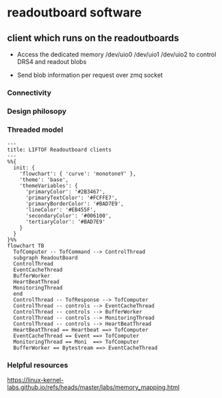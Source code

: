 # readoutboard software

## client which runs on the readoutboards

* Access the dedicated memory /dev/uio0 /dev/uio1 /dev/uio2
  to control DRS4 and readout blobs

* Send blob information per request over zmq socket

### Connectivity

### Design philosopy

### Threaded model
```mermaid
---
title: LIFTOF Readoutboard clients
---
%%{
  init: {
    'flowchart': { 'curve': 'monotoneY' },
    'theme': 'base',
    'themeVariables': {
      'primaryColor': '#2B3467',
      'primaryTextColor': '#FCFFE7',
      'primaryBorderColor': '#BAD7E9',
      'lineColor': '#EB455F',
      'secondaryColor': '#006100',
      'tertiaryColor': '#BAD7E9'
    }
  }
}%%
flowchart TB
  TofComputer -- TofCommand --> ControlThread
  subgraph ReadoutBoard
  ControlThread
  EventCacheThread
  BufferWorker
  HeartBeatThread
  MonitoringThread
  end
  ControlThread -- TofResponse --> TofComputer
  ControlThread -- controls --> EventCacheThread
  ControlThread -- controls --> BufferWorker
  ControlThread -- controls --> MonitoringThread
  ControlThread -- controls --> HeartBeatThread
  HeartBeatThread == Heartbeat ==> TofComputer
  EventCacheThread == Event ==> TofComputer
  MonitoringThread == Moni  ==> TofComputer
  BufferWorker == Bytestream ==> EventCacheThread
```
### Helpful resources

https://linux-kernel-labs.github.io/refs/heads/master/labs/memory_mapping.html
